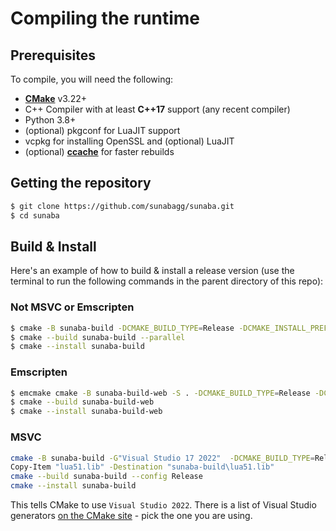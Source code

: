 # Compiling the runtime

## Prerequisites

To compile, you will need the following:

- **[CMake](https://cmake.org/)** v3.22+
- C++ Compiler with at least **C++17** support (any recent compiler)
- Python 3.8+
- (optional) pkgconf for LuaJIT support
- vcpkg for installing OpenSSL and (optional) LuaJIT 
- (optional) **[ccache](https://ccache.dev/)** for faster rebuilds

## Getting the repository

```sh
$ git clone https://github.com/sunabagg/sunaba.git
$ cd sunaba
```

## Build & Install

Here's an example of how to build & install a release version (use the terminal to run the following commands in the parent directory of this repo):

### Not MSVC or Emscripten

```sh
$ cmake -B sunaba-build -DCMAKE_BUILD_TYPE=Release -DCMAKE_INSTALL_PREFIX=sunaba-install sunaba
$ cmake --build sunaba-build --parallel
$ cmake --install sunaba-build
```

### Emscripten

```sh
$ emcmake cmake -B sunaba-build-web -S . -DCMAKE_BUILD_TYPE=Release -DCMAKE_INSTALL_PREFIX=sunaba-install-web -DCMAKE_CXX_FLAGS="-sSIDE_MODULE -fPIC -msimd128 -std=c++17 -sSUPPORT_LONGJMP=emscripten -o3 -pthread --target=wasm32-unknown-emscripten -sSHARED_MEMORY=1 -flto=thin" -DCMAKE_C_FLAGS="-sSIDE_MODULE -fPIC -msimd128 -sSUPPORT_LONGJMP=emscripten -o3 --target=wasm32-unknown-emscripten -sSHARED_MEMORY=1" -DCMAKE_EXE_LINKER_FLAGS="-sINITIAL_MEMORY=104857600 -sALLOW_MEMORY_GROWTH=1 -sSHARED_MEMORY=1"
$ cmake --build sunaba-build-web
$ cmake --install sunaba-build-web
```

### MSVC

```sh
cmake -B sunaba-build -G"Visual Studio 17 2022"  -DCMAKE_BUILD_TYPE=Release -DCMAKE_INSTALL_PREFIX=sunaba-install sunaba
Copy-Item "lua51.lib" -Destination "sunaba-build\lua51.lib"
cmake --build sunaba-build --config Release
cmake --install sunaba-build
```

This tells CMake to use `Visual Studio 2022`. There is a list of Visual Studio generators [on the CMake site](https://cmake.org/cmake/help/latest/manual/cmake-generators.7.html#visual-studio-generators) - pick the one you are using.